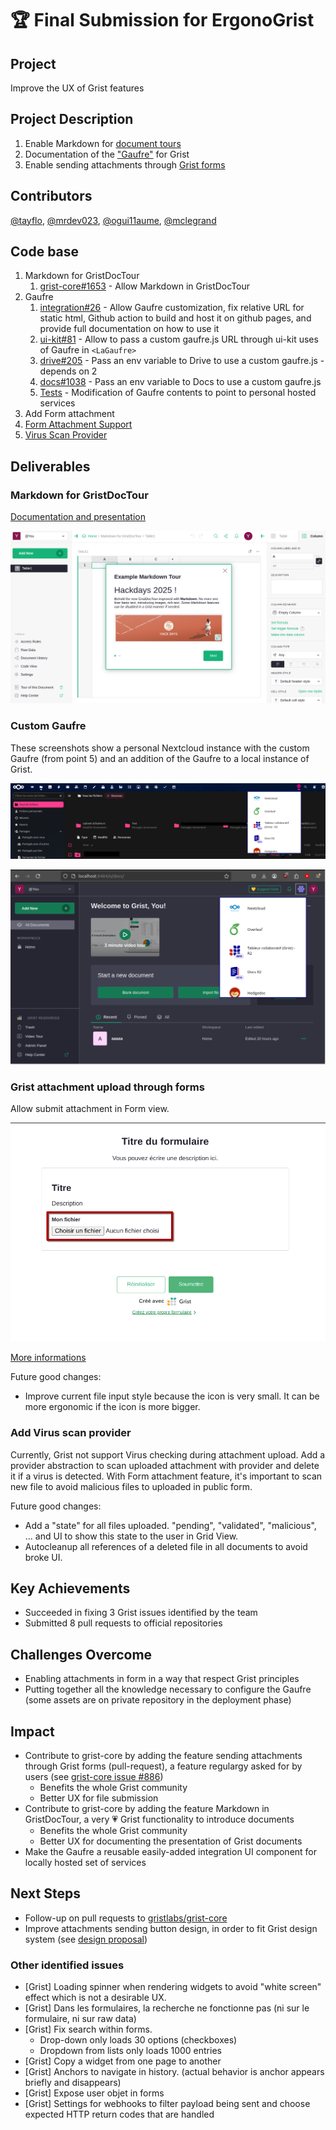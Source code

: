 # 🏆 Final Submission for ErgonoGrist

## Project

Improve the UX of Grist features

## Project Description

1. Enable Markdown for [document tours](https://support.getgrist.com/document-tours/)
2. Documentation of the ["Gaufre"](https://integration.lasuite.numerique.gouv.fr/guides/gaufre/) for Grist
3. Enable sending attachments through [Grist forms](https://www.getgrist.com/forms/)

## Contributors

<a href="https://github.com/tayflo">@tayflo</a>, <a href="https://github.com/mrdev023">@mrdev023</a>, <a href="https://github.com/ogui11aume">@ogui11aume</a>, <a href="https://github.com/mclegrand">@mclegrand</a>

## Code base

1. Markdown for GristDocTour 
   1. [grist-core#1653](https://github.com/gristlabs/grist-core/pull/1653) - Allow Markdown in GristDocTour
2. Gaufre
   1. [integration#26](https://github.com/suitenumerique/integration/pull/26) - Allow Gaufre customization, fix relative URL for static html, Github action to build and host it on github pages, and provide full documentation on how to use it
   2. [ui-kit#81](https://github.com/suitenumerique/ui-kit/pull/81) - Allow to pass a custom gaufre.js URL through ui-kit uses of Gaufre in `<LaGaufre>`
   3. [drive#205](https://github.com/suitenumerique/drive/pull/205) - Pass an env variable to Drive to use a custom gaufre.js - depends on 2
   4. [docs#1038](https://github.com/suitenumerique/docs/pull/1038) - Pass an env variable to Docs to use a custom gaufre.js
   5. [Tests](https://github.com/suitenumerique/integration/commit/266a7af9c7fcd1e3bce85ca09a4dfa8c556965a3) - Modification of Gaufre contents to point to personal hosted services
3. Add Form attachment
  1. [Form Attachment Support](https://github.com/gristlabs/grist-core/pull/1655)
  2. [Virus Scan Provider](https://github.com/gristlabs/grist-core/pull/1654)

## Deliverables

### Markdown for GristDocTour

[Documentation and presentation](assets/markdown-for-gristdoctour/deliverable1.md)

![GristDocTour - step 1](assets/markdown-for-gristdoctour/gristdoctour-slide1.png)

### Custom Gaufre

These screenshots show a personal Nextcloud instance with the custom Gaufre (from point 5) and an addition of the Gaufre to a local instance of Grist.

![Nextcloud, with a custom Gaufre](assets/nextcloud.png)

![Grist, with a custom Gaufre](assets/gristgaufre.png)

### Grist attachment upload through forms

Allow submit attachment in Form view.

![Form](./assets/add-attachments-form/step4.png)

[More informations](./assets/add-attachments-form/README.md)

Future good changes:
 - Improve current file input style because the icon is very small. It can be more ergonomic if the icon is more bigger.

### Add Virus scan provider

Currently, Grist not support Virus checking during attachment upload.
Add a provider abstraction to scan uploaded attachment with provider and delete it if a virus is detected.
With Form attachment feature, it's important to scan new file to avoid malicious files to uploaded in public form.

Future good changes:
 - Add a "state" for all files uploaded. "pending", "validated", "malicious", ... and UI to show this state to the user in Grid View.
 - Autocleanup all references of a deleted file in all documents to avoid broke UI.

## Key Achievements

* Succeeded in fixing 3 Grist issues identified by the team 
* Submitted 8 pull requests to official repositories

## Challenges Overcome

* Enabling attachments in form in a way that respect Grist principles
* Putting together all the knowledge necessary to configure the Gaufre (some assets are on private repository in the deployment phase)

## Impact

* Contribute to grist-core by adding the feature sending attachments through Grist forms (pull-request), a feature regulargy asked for by users (see [grist-core issue #886](https://github.com/gristlabs/grist-core/issues/886))
  * Benefits the whole Grist community
  * Better UX for file submission
* Contribute to grist-core by adding the feature Markdown in GristDocTour, a very 💗 Grist functionality to introduce documents
  * Benefits the whole Grist community
  * Better UX for documenting the presentation of Grist documents
* Make the Gaufre a reusable easily-added integration UI component for locally hosted set of services

## Next Steps

* Follow-up on pull requests to [gristlabs/grist-core](https://github.com/gristlabs/grist-core)
* Improve attachments sending button design, in order to fit Grist design system (see [design proposal](./assets/grist_form-send-attachment_no-file-selected.png))

### Other identified issues 

* [Grist] Loading spinner when rendering widgets to avoid "white screen" effect which is not a desirable UX.
* [Grist] Dans les formulaires, la recherche ne fonctionne pas (ni sur le formulaire, ni sur raw data)
* [Grist] Fix search within forms. 
  * Drop-down only loads 30 options (checkboxes)
  * Dropdown from lists only loads 1000 entries 
* [Grist] Copy a widget from one page to another
* [Grist] Anchors to navigate in history. (actual behavior is anchor appears briefly and disappears)
* [Grist] Expose user objet in forms
* [Grist] Settings for webhooks to filter payload being sent and choose expected HTTP return codes that are handled 